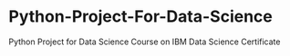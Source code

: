 # Python-Project-For-Data-Science
Python Project for Data Science Course on IBM Data Science Certificate
